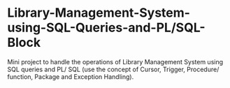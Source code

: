 # Library-Management-System-using-SQL-Queries-and-PL/SQL-Block

Mini project to handle the operations of Library Management System using SQL queries and PL/ SQL (use the concept of Cursor, Trigger, Procedure/ function, Package and Exception Handling).
